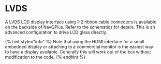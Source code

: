 # LVDS

A LVDS LCD display interface using 1-2 ribbon cable connectors is available on the backside of NavQPlus. Refer to the schematics for details. This is an advanced configuration to drive LCD glass directly.

{% hint style="info" %}
Note that using the HDMI interface for a small embedded display or attaching to a commercial monitor is the easiest way to have a display available. Generally this will work out of the box without modification to the code.&#x20;
{% endhint %}
